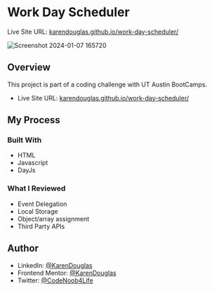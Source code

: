 # Work Day Scheduler
Live Site URL: [karendouglas.github.io/work-day-scheduler/](https://karendouglas.github.io/work-day-scheduler/)


![Screenshot 2024-01-07 165720](https://github.com/KarenDouglas/code-quiz/assets/79128405/1e0389ad-f29d-4c21-b7a0-5287299e4087)
## Overview

This project is part of a coding challenge with UT Austin BootCamps.


- Live Site URL: [karendouglas.github.io/work-day-scheduler/](https://karendouglas.github.io/work-day-scheduler/)

## My Process

### Built With
- HTML
- Javascript
- DayJs

### What I Reviewed
- Event Delegation
- Local Storage
- Object/array assignment
- Third Party APIs

## Author

- LinkedIn: [@KarenDouglas](https://www.linkedin.com/in/karen-douglas-344974246/)
- Frontend Mentor: [@KarenDouglas](https://www.frontendmentor.io/profile/KarenDouglas)
- Twitter: [@CodeNoob4Life](https://twitter.com/CodeNoob4Life)
